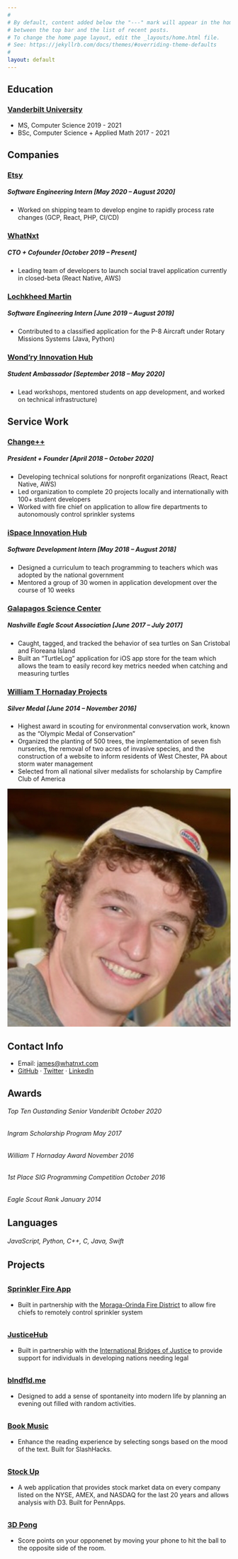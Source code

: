```yaml
---
#
# By default, content added below the "---" mark will appear in the home page
# between the top bar and the list of recent posts.
# To change the home page layout, edit the _layouts/home.html file.
# See: https://jekyllrb.com/docs/themes/#overriding-theme-defaults
#
layout: default
---
```


<div class="left">
  <h2>Education</h2>

  <h3>
    <a href="https://www.vanderbilt.edu/">Vanderbilt University</a>
  </h3>
  <ul>
    <li>MS, Computer Science <span>2019 - 2021</span></li>
    <li>BSc, Computer Science + Applied Math <span>2017 - 2021</span></li>

  </ul>

  <h2>Companies</h2>

  <h3>
    <a href="https://speakeasy.co">Etsy</a>
  </h3>
  <h5>Software Engineering Intern <span>[May 2020 – August 2020]</span></h5>
  <ul>
    <li>
    Worked on shipping team to develop engine to rapidly process rate changes (GCP, React, PHP, CI/CD)
    </li>
  </ul>

  <h3>
    <a href="https://whatnxt.com/">WhatNxt</a>
    <h5>CTO + Cofounder   <span>[October 2019 – Present]</span></h5>
  </h3>
  <ul>
    <li>
    Leading team of developers to launch social travel application currently in closed-beta (React Native, AWS)
    </li>
  </ul>

  <h3>
    <a href="https://www.lockheedmartin.com/en-us/index.html/">Lochkheed Martin</a>
    <h5>Software Engineering Intern <span>[June 2019 – August 2019]</span></h5>
  </h3>
  <ul>
    <li>Contributed to a classified application for the P-8 Aircraft under Rotary Missions Systems (Java, Python)</li>
  </ul>

  <h3>
    <a href="https://www.lockheedmartin.com/en-us/index.html/">Wond’ry Innovation Hub</a>
    <h5>Student Ambassador<span> [September 2018 – May 2020]</span></h5>
  </h3>
  <ul>
    <li>Lead workshops, mentored students on app development, and worked on technical infrastructure)</li>
  </ul>

  <h2>Service Work</h2>

  <h3>
    <a href="https://www.changeplusplus.org/">Change++</a>
    <h5>President + Founder<span> [April 2018 – October 2020]</span></h5>
  </h3>
  <ul>
    <li>Developing technical solutions for nonprofit organizations (React, React Native, AWS)</li>
    <li>Led organization to complete 20 projects locally and internationally with 100+ student developers </li>
    <li>Worked with fire chief on application to allow fire departments to autonomously control sprinkler systems</li>
  </ul>

  <h3>
    <a href="https://www.ispacegh.com/">iSpace Innovation Hub</a>
    <h5>Software Development Intern<span> [May 2018 – August 2018]</span></h5>
  </h3>
  <ul>
    <li>Designed a curriculum to teach programming to teachers which was adopted by the national government</li>
    <li>Mentored a group of 30 women in application development over the course of 10 weeks</li>
  </ul>

  <h3>
    <a href="https://www.google.com/search?q=galapagos+science+center&oq=galapagos+science+center&aqs=chrome..69i57j46i175i199j0i22i30l2.2272j0j7&sourceid=chrome&ie=UTF-8">Galapagos Science Center</a>
    <h5>Nashville Eagle Scout Association<span> [June 2017 – July 2017]</span></h5>
  </h3>
  <ul>
    <li>Caught, tagged, and tracked the behavior of sea turtles on San Cristobal and Floreana Island</li>
    <li>Built an “TurtleLog” application for iOS app store for the team which allows the team to easily record key metrics needed when catching and measuring turtles</li>
  </ul>

  <h3>
    <a href="https://www.dailylocal.com/news/national/area-eagle-scout-receives-award-for-conservation-projects/article_9ce132cc-2165-5a2c-8c36-35ac96a7311a.html">William T Hornaday Projects</a>
    <h5>Silver Medal<span> [June 2014 – November 2016]</span></h5>
  </h3>
  <ul>
    <li>Highest award in scouting for environmental convservation work, known as the “Olympic Medal of Conservation”</li>
    <li>Organized the planting of 500 trees, the implementation of seven fish nurseries, the removal of two acres of invasive species, and the construction of a website to inform residents of West Chester, PA about storm water management</li>
    <li>Selected from all national silver medalists for scholarship by Campfire Club of America</li>
  </ul>

</div>

<div class="middle"></div>

<div class="right">
  <img class="profile-pic" src="/assets/images/me.png"/>
  <h2>Contact Info</h2>
  <ul>
    <li>Email: <a href="mailto:james@whatnxt.com">james@whatnxt.com</a><br></li>
    <li><a href="https://github.com/jamzrob">GitHub</a> &middot; <a href="https://twitter.com/jamzrob">Twitter</a> &middot; <a href="https://www.linkedin.com/in/james-raubenheimer-83a96174/">LinkedIn</a></li>
  </ul>
  <h2>Awards</h2>
  <h6>
    Top Ten Oustanding Senior Vanderiblt
    <span>October 2020</span>
  </h6>
  <h6>
    Ingram Scholarship Program
    <span>May 2017</span>
  </h6>
  <h6>
    William T Hornaday Award
    <span>November 2016</span>
  </h6>
  <h6>
    1st Place SIG Programming Competition
    <span>October 2016</span>
  </h6>
  <h6>
    Eagle Scout Rank
    <span>January 2014</span>
  </h6>

  <h2>Languages</h2>
  <h6>
    JavaScript, Python, C++, C, Java, Swift
  </h6>

  <h2>Projects</h2>
  <h6>
    <h3>
      <a href="https://sprinklerfireapp.com/">Sprinkler Fire App</a>
    </h3>
    <ul>
      <li>
    Built in partnership with the <a href="https://www.mofd.org/">Moraga-Orinda Fire District</a> to allow fire chiefs to remotely control sprinkler system
      </li>
    </ul>
  </h6>
  <h6>
    <h3>
      <a href="https://github.com/changeplusplus/JusticeHub">JusticeHub</a>
    </h3>
    <ul>
      <li>
    Built in partnership with the <a href="https://www.ibj.org">International Bridges of Justice</a> to provide support for individuals in developing nations needing legal
      </li>
    </ul>
  </h6>
  <h6>
    <h3>
      <a href="https://github.com/jamzrob/Blndfld.me">blndfld.me</a>
    </h3>
    <ul>
      <li>
    Designed to add a sense of spontaneity into modern life by planning an evening out filled with random activities.
      </li>
    </ul>
  </h6>
  <h6>
    <h3>
      <a href="https://github.com/jamzrob/BookMusice">Book Music</a>
    </h3>
    <ul>
      <li>
      Enhance the reading experience by selecting songs based on the mood of the text. Built for SlashHacks.
      </li>
    </ul>
  </h6>
  <h6>
    <h3>
      <a href="https://github.com/jamzrob/Stock_Up">Stock Up</a>
    </h3>
    <ul>
      <li>
      A web application that provides stock market data on every company listed on the NYSE, AMEX, and NASDAQ for the last 20 years and allows analysis with D3. Built for PennApps.
      </li>
    </ul>
  </h6>
  <h6>
    <h3>
      <a href="https://github.com/jamzrob/3D_Pong">3D Pong</a>
    </h3>
    <ul>
      <li>
       Score points on your opponenet by moving your phone to hit the ball to the opposite side of the room.
      </li>
    </ul>
  </h6>
</div>
